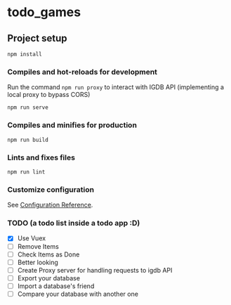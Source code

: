 # todo_games

## Project setup

```
npm install
```

### Compiles and hot-reloads for development

Run the command `npm run proxy` to interact with IGDB API (implementing a local proxy to bypass CORS)

```
npm run serve
```

### Compiles and minifies for production

```
npm run build
```

### Lints and fixes files

```
npm run lint
```

### Customize configuration

See [Configuration Reference](https://cli.vuejs.org/config/).

### TODO (a todo list inside a todo app :D)

- [x] Use Vuex
- [ ] Remove Items
- [ ] Check Items as Done
- [ ] Better looking
- [ ] Create Proxy server for handling requests to igdb API
- [ ] Export your database
- [ ] Import a database's friend
- [ ] Compare your database with another one

